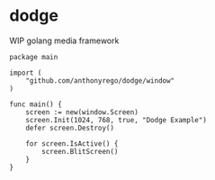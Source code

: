# dodge
WIP golang media framework

```
package main

import (
	"github.com/anthonyrego/dodge/window"
)

func main() {
	screen := new(window.Screen)
	screen.Init(1024, 768, true, "Dodge Example")
	defer screen.Destroy()

	for screen.IsActive() {
		screen.BlitScreen()
	}
}
```

